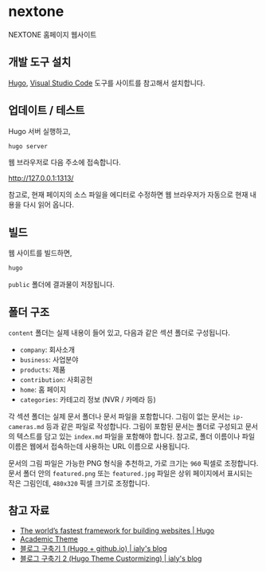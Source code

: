 # nextone

NEXTONE 홈페이지 웹사이트

## 개발 도구 설치

[Hugo](https://gohugo.io/getting-started/installing/),
[Visual Studio Code](https://code.visualstudio.com/) 도구를 사이트를 참고해서 설치합니다.

## 업데이트 / 테스트

Hugo 서버 실행하고,

```sh
hugo server
```

웹 브라우저로 다음 주소에 접속합니다.

http://127.0.0.1:1313/

참고로, 현재 페이지의 소스 파일을 에디터로 수정하면 웹 브라우저가 자동으로 현재 내용을 다시 읽어 옵니다.

## 빌드

웹 사이트를 빌드하면,

```sh
hugo
```

`public` 폴더에 결과물이 저장됩니다.

## 폴더 구조

`content` 폴더는 실제 내용이 들어 있고, 다음과 같은 섹션 폴더로 구성됩니다.

- `company`: 회사소개
- `business`: 사업분야
- `products`: 제품
- `contribution`: 사회공헌
- `home`: 홈 페이지
- `categories`: 카테고리 정보 (NVR / 카메라 등)

각 섹션 폴더는 실제 문서 폴더나 문서 파일을 포함합니다. 그림이 없는 문서는 `ip-cameras.md` 등과 같은 파일로 작성합니다. 그림이 포함된 문서는 폴더로 구성되고 문서의 텍스트를 담고 있는 `index.md` 파일을 포함해야 합니다. 참고로, 폴더 이름이나 파일 이름은 웹에서 접속하는데 사용하는 URL 이름으로 사용됩니다.

문서의 그림 파일은 가능한 PNG 형식을 추천하고, 가로 크기는 `960` 픽셀로 조정합니다. 문서 폴더 안의 `featured.png` 또는 `featured.jpg` 파일은 상위 페이지에서 표시되는 작은 그림인데, `480x320` 픽셀 크기로 조정합니다.

## 참고 자료

- [The world’s fastest framework for building websites | Hugo](https://gohugo.io/)
- [Academic Theme](https://sourcethemes.com/academic/)
- [블로그 구축기 1 (Hugo + github.io) | ialy's blog](https://ialy1595.github.io/post/blog-construct-1/)
- [블로그 구축기 2 (Hugo Theme Custormizing) | ialy's blog](https://ialy1595.github.io/post/blog-construct-2/)
